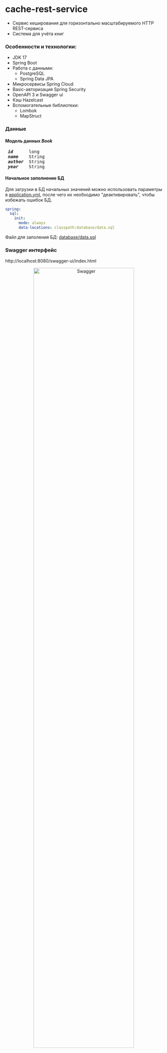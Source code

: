 # cache-rest-service
- Сервис кеширования для горизонтально масштабируемого HTTP REST-сервиса
- Система для учёта книг

### Особенности и технологии:
- JDK 17
- Spring Boot
- Работа с данными: 
  - PostgreSQL
  - Spring Data JPA
- Микросервисы Spring Cloud
- Basic-авторизация Spring Security
- OpenAPI 3 и Swagger ui
- Кэш Hazelcast
- Вспомогательные библиотеки:
  - Lombok
  - MapStruct

### Данные
#### Модель данных <i>Book</i>
<pre>
<i><b> id </b></i>     long
<i><b> name </b></i>   String
<i><b> author </b></i> String
<i><b> year </b></i>   String
</pre>
#### Начальное заполнение БД
Для загрузки в БД начальных значений можно использовать параметры в
[application.yml](rest-service/src/main/resources/application.yml), после чего их необходимо "деактивировать", чтобы избежать ошибок БД.
```yaml
spring:
  sql:
    init:
      mode: always
      data-locations: classpath:database/data.sql
```
Файл для заполения БД: [database/data.sql](rest-service/src/main/resources/database/data.sql)

### Swagger интерфейс
http://localhost:8080/swagger-ui/index.html
<p align=center>
    <img width= 80% src=https://github.com/Mihail-Ko/cache-rest-service/assets/98303471/fbf7ab1c-add9-4972-bfca-7f874fd4039d alt="Swagger"/>
</p>

### Микросервисы и горизонтальное масштабирование
- #### api-gateway
Шлюз между пользователем и запущенными сервисами (модуль rest-service): [localhost:8080](http://localhost:8080)
- #### discovery-service
Панель Eureka-сервера: [localhost:8081](http://localhost:8081)
- #### rest-service
Для реализации горизонтального масштабирования необходимо запустить несколько экземпляров.
<p align=center>
    <img width=500px src=https://github.com/Mihail-Ko/cache-rest-service/assets/98303471/6df0978b-d4aa-4f82-8775-6c28d2928c00 alt="Схема"/>
</p>
<p align=center> Схема микросервисов </p>
<p align=center>
    <img src=https://github.com/Mihail-Ko/cache-rest-service/assets/98303471/787ff978-470d-492c-87a3-a452e17ba8c8 alt="Eureka server"/>
</p>
<p align=center> Панель Spring Eureka </p>

### Обработка исключений
Реализована централизованная обработка исключений классом [DefaultAdvice](rest-service/src/main/java/com/example/restservice/exception/DefaultAdvice.java)

### Эмуляция ресурсоёмкости
Настраиваемые задержки в методах формирования данных для демонстрации быстродействия получения данных из кэша.

[application.yml](rest-service/src/main/resources/application.yml)
```yaml
delay:
  getOne: 2000
  getAll: 3000
  delete: 2000
  update: 2000
  add: 100
  ```

[CustomBookRepositoryImpl.java](rest-service/src/main/java/com/example/restservice/repository/CustomBookRepositoryImpl.java)
```java
    private void delay(int delayTime) {
        try {
            Thread.sleep(delayTime);
        } catch (InterruptedException interruptedExc) {
            interruptedExc.printStackTrace();
        }
    }
```
### Кэширование
В [hazelcast.yml](rest-service/src/main/resources/hazelcast.yml) включена синхронизация и установлено время жизни кэша.
<p align=center>
    <img src=https://github.com/Mihail-Ko/cache-rest-service/assets/98303471/27e8c775-c69e-44ee-b5f9-0bc711f54132 alt="Hazelcast network"/>
</p>
<p align=center> Hazelcast синхронизация </p>
